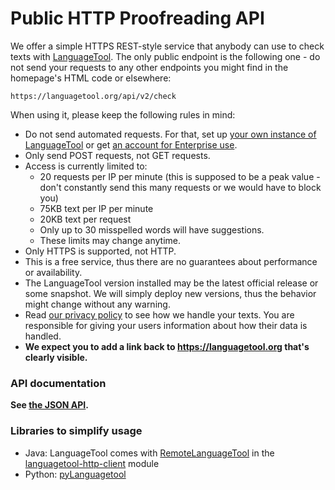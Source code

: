 # Public HTTP Proofreading API

We offer a simple HTTPS REST-style service that anybody can use to check texts
with [LanguageTool](https://languagetool.org). The only public endpoint is the
following one - do not send your requests to any other endpoints you might find in the homepage's HTML code
or elsewhere:

```
https://languagetool.org/api/v2/check
```

When using it, please keep the following rules in mind:

* Do not send automated requests. For that, set up [your own instance of LanguageTool](http-server) or
  get [an account for Enterprise use](https://languagetoolplus.com/#premium).
* Only send POST requests, not GET requests.
* Access is currently limited to:
  * 20 requests per IP per minute (this is supposed to be a peak value - don't constantly send this many requests or we would have to block you)
  * 75KB text per IP per minute
  * 20KB text per request
  * Only up to 30 misspelled words will have suggestions.
  * These limits may change anytime.
* Only HTTPS is supported, not HTTP.
* This is a free service, thus there are no guarantees about performance or availability.
* The LanguageTool version installed may be the latest official release or some snapshot. We will simply
  deploy new versions, thus the behavior might change without any warning.
* Read [our privacy policy](https://www.languagetool.org/privacy) to see how we handle
  your texts. You are responsible for giving your users information about how their data is handled.
* **We expect you to add a link back to <https://languagetool.org> that's clearly visible.**

### API documentation

**See [the JSON API](https://languagetool.org/http-api/swagger-ui/#/default).**

### Libraries to simplify usage

* Java: LanguageTool comes with [RemoteLanguageTool](https://languagetool.org/development/api/org/languagetool/remote/RemoteLanguageTool.html)
  in the [languagetool-http-client](https://search.maven.org/search?q=a:languagetool-http-client) module
* Python: [pyLanguagetool](https://github.com/Findus23/pyLanguagetool)
